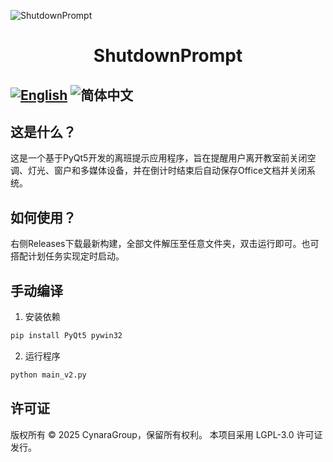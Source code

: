 ![ShutdownPrompt](https://github.com/CynaraGroup/Shutdown_Prompt/blob/main/assist/img/logo.ico)
# <center>ShutdownPrompt</center>
[![English](https://img.shields.io/badge/English-informational?style=for-the-badge)](README.md)
![简体中文](https://img.shields.io/badge/简体中文-inactive?style=for-the-badge)
---

## 这是什么？
这是一个基于PyQt5开发的离班提示应用程序，旨在提醒用户离开教室前关闭空调、灯光、窗户和多媒体设备，并在倒计时结束后自动保存Office文档并关闭系统。

## 如何使用？
右侧Releases下载最新构建，全部文件解压至任意文件夹，双击运行即可。也可搭配计划任务实现定时启动。

## 手动编译
1. 安装依赖
```bash
pip install PyQt5 pywin32
```
2. 运行程序
```bash
python main_v2.py
```

## 许可证
版权所有 © 2025 CynaraGroup，保留所有权利。
本项目采用 LGPL-3.0 许可证发行。